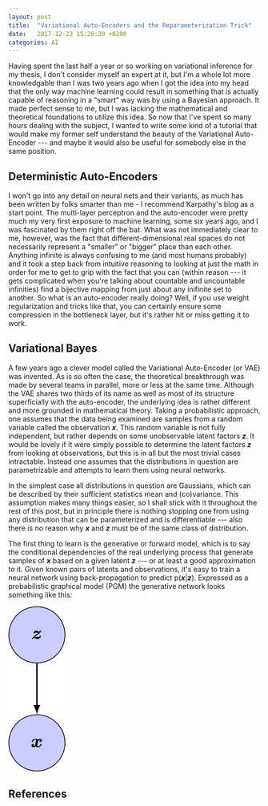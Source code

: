```yaml
---
layout: post
title:  "Variational Auto-Encoders and the Reparameterization Trick"
date:   2017-12-23 15:20:20 +0200
categories: AI
---
```


Having spent the last half a year or so working on variational inference for
my thesis, I don't consider myself an expert at it, but I'm a whole lot more
knowledgable than I was two years ago when I got the idea into my head that
the only way machine learning could result in something that is actually
capable of reasoning in a "smart" way was by using a Bayesian approach. It made
perfect sense to me, but I was lacking the mathematical and theoretical
foundations to utilize this idea. So now that I've spent so many hours dealing
with the subject, I wanted to write some kind of a tutorial that would make my
former self understand the beauty of the Variational Auto-Encoder --- and maybe
it would also be useful for somebody else in the same position.

## Deterministic Auto-Encoders

I won't go into any detail on neural nets and their variants, as much has been
written by folks smarter than me - I recommend Karpathy's blog as a start point.
The multi-layer perceptron and the auto-encoder were pretty much my very first
exposure to machine learning, some six years ago, and I was fascinated by them
right off the bat. What was not immediately clear to me, however, was the fact
that different-dimensional real spaces do not necessarily represent a "smaller"
or "bigger" place than each other. Anything infinite is always confusing to me
(and most humans probably) and it took a step back from intuitive reasoning to
looking at just the math in order for me to get to grip with the fact that you
can (within reason --- it gets complicated when you're talking about countable
and uncountable infinities) find a bijective mapping from just about any
inifinite set to another. So what is an auto-encoder really doing? Well, if you
use weight regularization and tricks like that, you can certainly ensure some
compression in the bottleneck layer, but it's rather hit or miss getting it to
work.

## Variational Bayes

A few years ago a clever model called the Variational Auto-Encoder (or VAE) was
invented. As is so often the case, the theoretical breakthrough was made by
several teams in parallel, more or less at the same time. Although the VAE
shares two thirds of its name as well as most of its structure superficially
with the auto-encoder, the underlying idea is rather different and more
grounded in mathematical theory. Taking a probabilistic approach, one assumes
that the data being examined are samples from a random variable called the
observation ___x___. This random variable is not fully independent, but rather
depends on some unobservable latent factors ___z___. It would be lovely if it
were simply possible to determine the latent factors ___z___ from looking at
observations, but this is in all but the most trivial cases intractable. Instead
one assumes that the distributions in question are parametrizable and attempts
to learn them using neural networks.

In the simplest case all distributions in question are Gaussians, which can be
described by their sufficient statistics mean and (co)variance. This assumption
makes many things easier, so I shall stick with it throughout the rest of this
post, but in principle there is nothing stopping one from using any distribution
that can be parameterized and is differentiable --- also there is no reason why
___x___ and ___z___ must be of the same class of distribution.

The first thing to learn is the generative or forward model, which is to say the
conditional dependencies of the real underlying process that generate samples of
___x___ based on a given latent ___z___ --- or at least a good approximation to
it. Given known pairs of latents and observations, it's easy to train a neural
network using back-propagation to predict p(___x___|___z___). Expressed as a
probabilistic graphical model (PGM) the generative network looks something like
this:

![Generative Model of a VAE.](/images/vae/vae_forward.png)



## References

